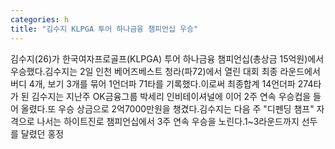 ```yaml
---
categories: h
title: "김수지 KLPGA 투어 하나금융 챔피언십 우승"
---
```

김수지(26)가 한국여자프로골프(KLPGA) 투어 하나금융 챔피언십(총상금 15억원)에서 우승했다.김수지는 2일 인천 베어즈베스트 청라(파72)에서 열린 대회 최종 라운드에서 버디 4개, 보기 3개를 묶어 1언더파 71타를 기록했다.이로써 최종합계 14언더파 274타가 된 김수지는 지난주 OK금융그룹 박세리 인비테이셔널에 이어 2주 연속 우승컵을 들어 올렸다.또 우승 상금으로 2억7000만원을 챙겼다.김수지는 다음 주 "디펜딩 챔프" 자격으로 나서는 하이트진로 챔피언십에서 3주 연속 우승을 노린다.1~3라운드까지 선두를 달렸던 홍정